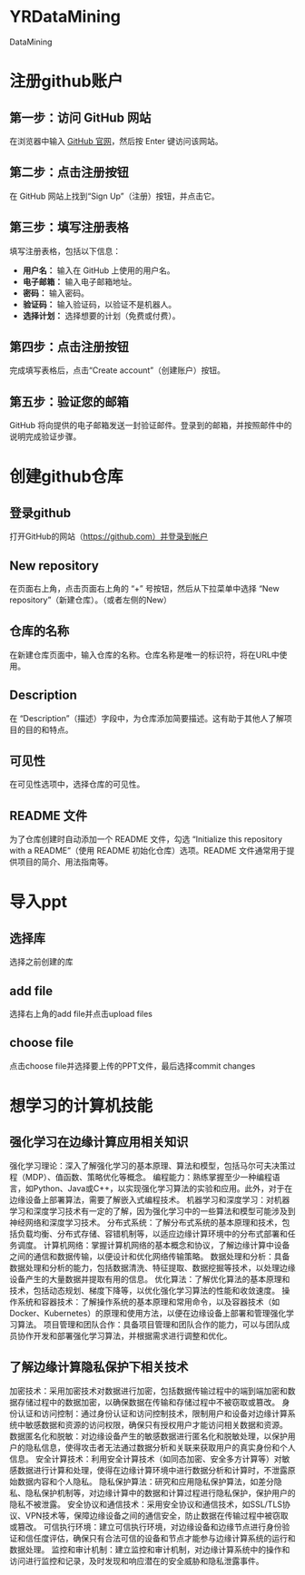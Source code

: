 # YRDataMining
DataMining

# 注册github账户
## 第一步：访问 GitHub 网站
在浏览器中输入 [GitHub 官网](https://github.com/)，然后按 Enter 键访问该网站。
## 第二步：点击注册按钮
在 GitHub 网站上找到“Sign Up”（注册）按钮，并点击它。
## 第三步：填写注册表格
填写注册表格，包括以下信息：
- **用户名：** 输入在 GitHub 上使用的用户名。
- **电子邮箱：** 输入电子邮箱地址。
- **密码：** 输入密码。
- **验证码：** 输入验证码，以验证不是机器人。
- **选择计划：** 选择想要的计划（免费或付费）。
## 第四步：点击注册按钮
完成填写表格后，点击“Create account”（创建账户）按钮。
## 第五步：验证您的邮箱
GitHub 将向提供的电子邮箱发送一封验证邮件。登录到的邮箱，并按照邮件中的说明完成验证步骤。
# 创建github仓库
## 登录github
打开GitHub的网站（https://github.com）并登录到帐户
## New repository
在页面右上角，点击页面右上角的 “+” 号按钮，然后从下拉菜单中选择 “New repository”（新建仓库）。（或者左侧的New）
## 仓库的名称
在新建仓库页面中，输入仓库的名称。仓库名称是唯一的标识符，将在URL中使用。
## Description
在 “Description”（描述）字段中，为仓库添加简要描述。这有助于其他人了解项目的目的和特点。
## 可见性
在可见性选项中，选择仓库的可见性。
## README 文件
为了仓库创建时自动添加一个 README 文件，勾选 “Initialize this repository with a README”（使用 README 初始化仓库）选项。README 文件通常用于提供项目的简介、用法指南等。
# 导入ppt
## 选择库
选择之前创建的库
## add file
选择右上角的add file并点击upload files
## choose file
点击choose file并选择要上传的PPT文件，最后选择commit changes
# 想学习的计算机技能
## 强化学习在边缘计算应用相关知识
强化学习理论：深入了解强化学习的基本原理、算法和模型，包括马尔可夫决策过程（MDP）、值函数、策略优化等概念。
编程能力：熟练掌握至少一种编程语言，如Python、Java或C++，以实现强化学习算法的实验和应用。此外，对于在边缘设备上部署算法，需要了解嵌入式编程技术。
机器学习和深度学习：对机器学习和深度学习技术有一定的了解，因为强化学习中的一些算法和模型可能涉及到神经网络和深度学习技术。
分布式系统：了解分布式系统的基本原理和技术，包括负载均衡、分布式存储、容错机制等，以适应边缘计算环境中的分布式部署和任务调度。
计算机网络：掌握计算机网络的基本概念和协议，了解边缘计算中设备之间的通信和数据传输，以便设计和优化网络传输策略。
数据处理和分析：具备数据处理和分析的能力，包括数据清洗、特征提取、数据挖掘等技术，以处理边缘设备产生的大量数据并提取有用的信息。
优化算法：了解优化算法的基本原理和技术，包括动态规划、梯度下降等，以优化强化学习算法的性能和收敛速度。
操作系统和容器技术：了解操作系统的基本原理和常用命令，以及容器技术（如Docker、Kubernetes）的原理和使用方法，以便在边缘设备上部署和管理强化学习算法。
项目管理和团队合作：具备项目管理和团队合作的能力，可以与团队成员协作开发和部署强化学习算法，并根据需求进行调整和优化。
## 了解边缘计算隐私保护下相关技术
加密技术：采用加密技术对数据进行加密，包括数据传输过程中的端到端加密和数据存储过程中的数据加密，以确保数据在传输和存储过程中不被窃取或篡改。
身份认证和访问控制：通过身份认证和访问控制技术，限制用户和设备对边缘计算系统中敏感数据和资源的访问权限，确保只有授权用户才能访问相关数据和资源。
数据匿名化和脱敏：对边缘设备产生的敏感数据进行匿名化和脱敏处理，以保护用户的隐私信息，使得攻击者无法通过数据分析和关联来获取用户的真实身份和个人信息。
安全计算技术：利用安全计算技术（如同态加密、安全多方计算等）对敏感数据进行计算和处理，使得在边缘计算环境中进行数据分析和计算时，不泄露原始数据内容和个人隐私。
隐私保护算法：研究和应用隐私保护算法，如差分隐私、隐私保护机制等，对边缘计算中的数据和计算过程进行隐私保护，保护用户的隐私不被泄露。
安全协议和通信技术：采用安全协议和通信技术，如SSL/TLS协议、VPN技术等，保障边缘设备之间的通信安全，防止数据在传输过程中被窃取或篡改。
可信执行环境：建立可信执行环境，对边缘设备和边缘节点进行身份验证和信任度评估，确保只有合法可信的设备和节点才能参与边缘计算系统的运行和数据处理。
监控和审计机制：建立监控和审计机制，对边缘计算系统中的操作和访问进行监控和记录，及时发现和响应潜在的安全威胁和隐私泄露事件。

